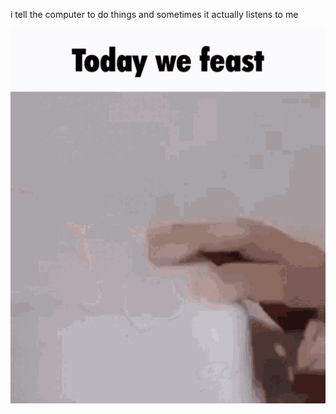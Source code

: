 i tell the computer to do things and sometimes it actually listens to me
<!--START_SECTION:update_image-->
<img src=https://raw.githubusercontent.com/sneakykestrel/sneakykestrel/main/.github/images/today-we-feast.gif height="" width="" align=left alt=kitty />
<!--END_SECTION:update_image-->

